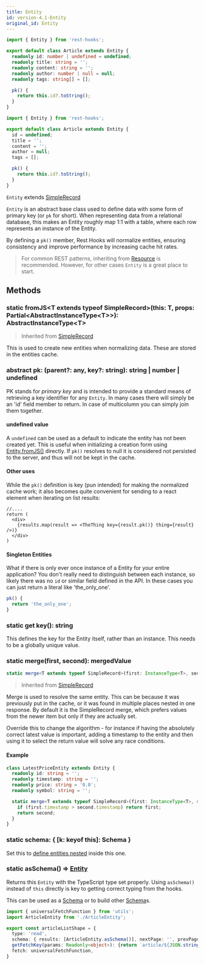 ```yaml
---
title: Entity
id: version-4.1-Entity
original_id: Entity
---
```


<!--DOCUSAURUS_CODE_TABS-->
<!--TypeScript-->
```typescript
import { Entity } from 'rest-hooks';

export default class Article extends Entity {
  readonly id: number | undefined = undefined;
  readonly title: string = '';
  readonly content: string = '';
  readonly author: number | null = null;
  readonly tags: string[] = [];

  pk() {
    return this.id?.toString();
  }
}
```
<!--Javascript-->
```js
import { Entity } from 'rest-hooks';

export default class Article extends Entity {
  id = undefined;
  title = '';
  content = '';
  author = null;
  tags = [];

  pk() {
    return this.id?.toString();
  }
}
```
<!--END_DOCUSAURUS_CODE_TABS-->

`Entity` extends [SimpleRecord](./SimpleRecord)

`Entity` is an abstract base class used to define data with some form of primary key (or `pk` for short).
When representing data from a relational database, this makes an Entity roughly map 1:1 with a table, where
each row represents an instance of the Entity.

By defining a `pk()` member, Rest Hooks will normalize entities, ensuring consistency and improve performance
by increasing cache hit rates.

> For common REST patterns, inheriting from [Resource](./resource) is recommended. However, for other cases
> `Entity` is a great place to start.

## Methods

### static fromJS\<T extends typeof SimpleRecord\>(this: T, props: Partial\<AbstractInstanceType\<T\>\>): AbstractInstanceType\<T\>

> Inherited from [SimpleRecord](./SimpleRecord)

This is used to create new entities when normalizing data. These are stored in the entities cache.

### abstract pk: (parent?: any, key?: string): string | number | undefined

PK stands for *primary key* and is intended to provide a standard means of retrieving
a key identifier for any `Entity`. In many cases there will simply be an 'id' field
member to return. In case of multicolumn you can simply join them together.

#### undefined value

A `undefined` can be used as a default to indicate the entity has not been created yet.
This is useful when initializing a creation form using [Entity.fromJS()](#static-fromjst-extends-typeof-simplerecordthis-t-props-partialabstractinstancetypet-abstractinstancetypet)
directly. If `pk()` resolves to null it is considered not persisted to the server,
and thus will not be kept in the cache.

#### Other uses

While the `pk()` definition is key (pun intended) for making the normalized cache work;
it also becomes quite convenient for sending to a react element when iterating on
list results:

```tsx
//....
return (
  <div>
    {results.map(result => <TheThing key={result.pk()} thing={result} />)}
  </div>
)
```

#### Singleton Entities

What if there is only ever once instance of a Entity for your entire application? You
don't really need to distinguish between each instance, so likely there was no `id` or
similar field defined in the API. In these cases you can just return a literal like
'the_only_one'.

```typescript
pk() {
  return 'the_only_one';
}
```

### static get key(): string

This defines the key for the Entity itself, rather than an instance. This needs to be a globally
unique value.

### static merge(first, second): mergedValue

```typescript
static merge<T extends typeof SimpleRecord>(first: InstanceType<T>, second: InstanceType<T>) => InstanceType<T>
```

> Inherited from [SimpleRecord](./SimpleRecord)

Merge is used to resolve the same entity. This can be because it was previously put in the cache,
or it was found in multiple places nested in one response. By default it is the SimpleRecord merge, which
prefers values from the newer item but only if they are actually set.

Override this to change the algorithm - for instance if having the absolutely correct latest value is important,
adding a timestamp to the entity and then using it to select the return value will solve any race conditions.

#### Example

```typescript
class LatestPriceEntity extends Entity {
  readonly id: string = '';
  readonly timestamp: string = '';
  readonly price: string = '0.0';
  readonly symbol: string = '';

  static merge<T extends typeof SimpleRecord>(first: InstanceType<T>, second: InstanceType<T>) {
    if (first.timestamp > second.timestamp) return first;
    return second;
  }
}
```

### static schema: { [k: keyof this]: Schema }

Set this to [define entities nested](../guides/nested-response) inside this one.

### static asSchema() => [Entity](./Entity)

Returns this `Entity` with the TypeScript type set properly. Using `asSchema()` instead of
`this` directly is key to getting correct typing from the hooks.

This can be used as a [Schema](./FetchShape#schema-schema) or to build other [Schema](./FetchShape#schema-schema)s.

```typescript
import { universalFetchFunction } from 'utils';
import ArticleEntity from './ArticleEntity';

export const articleListShape = {
  type: 'read',
  schema: { results: [ArticleEntity.asSchema()], nextPage: '', prevPage: '' },
  getFetchKey(params: Readonly<object>): {return `article/${JSON.stringify(params)}`;},
  fetch: universalFetchFunction,
}
```
